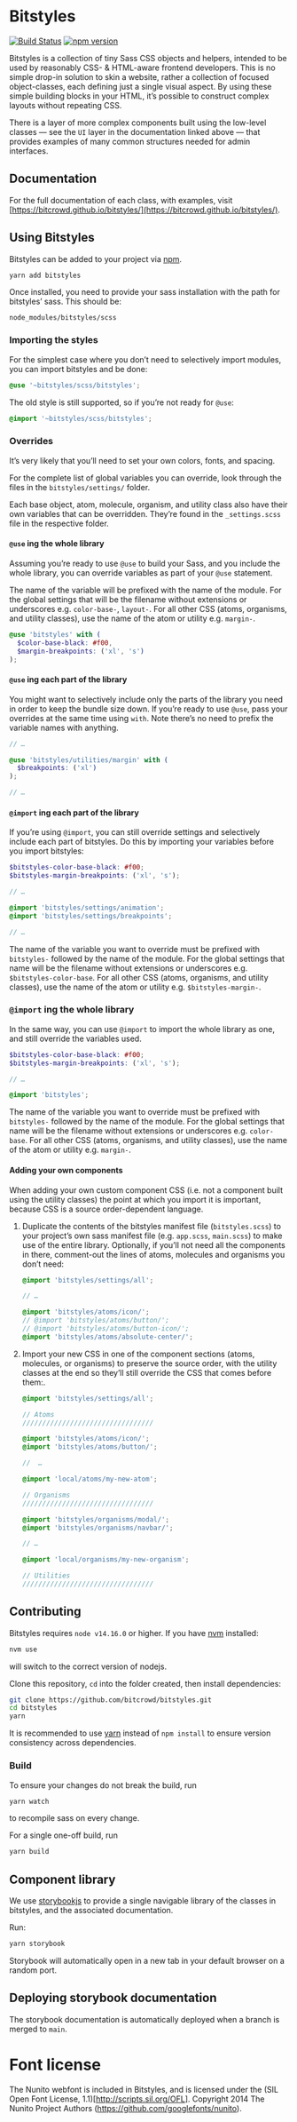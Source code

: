 # Bitstyles

[![Build Status](https://travis-ci.org/bitcrowd/bitstyles.svg?branch=master)](https://travis-ci.org/bitcrowd/bitstyles)
[![npm version](https://badge.fury.io/js/bitstyles.svg)](https://badge.fury.io/js/bitstyles)

Bitstyles is a collection of tiny Sass CSS objects and helpers, intended to be used by reasonably CSS- & HTML-aware frontend developers. This is no simple drop-in solution to skin a website, rather a collection of focused object-classes, each defining just a single visual aspect. By using these simple building blocks in your HTML, it’s possible to construct complex layouts without repeating CSS.

There is a layer of more complex components built using the low-level classes — see the `UI` layer in the documentation linked above — that provides examples of many common structures needed for admin interfaces.

## Documentation

For the full documentation of each class, with examples, visit [https://bitcrowd.github.io/bitstyles/](https://bitcrowd.github.io/bitstyles/).

## Using Bitstyles

Bitstyles can be added to your project via [npm](https://www.npmjs.com/).

```sh
yarn add bitstyles
```

Once installed, you need to provide your sass installation with the path for bitstyles’ sass. This should be:

```
node_modules/bitstyles/scss
```

### Importing the styles

For the simplest case where you don’t need to selectively import modules, you can import bitstyles and be done:

```scss
@use '~bitstyles/scss/bitstyles';
```

The old style is still supported, so if you’re not ready for `@use`:

```scss
@import '~bitstyles/scss/bitstyles';
```

### Overrides

It’s very likely that you’ll need to set your own colors, fonts, and spacing.

For the complete list of global variables you can override, look through the files in the `bitstyles/settings/` folder.

Each base object, atom, molecule, organism, and utility class also have their own variables that can be overridden. They’re found in the `_settings.scss` file in the respective folder.

#### `@use` ing the whole library

Assuming you’re ready to use `@use` to build your Sass, and you include the whole library, you can override variables as part of your `@use` statement.

The name of the variable will be prefixed with the name of the module. For the global settings that will be the filename without extensions or underscores e.g. `color-base-`, `layout-`. For all other CSS (atoms, organisms, and utility classes), use the name of the atom or utility e.g. `margin-`.

```scss
@use 'bitstyles' with (
  $color-base-black: #f00,
  $margin-breakpoints: ('xl', 's')
);
```

#### `@use` ing each part of the library

You might want to selectively include only the parts of the library you need in order to keep the bundle size down. If you’re ready to use `@use`, pass your overrides at the same time using `with`. Note there’s no need to prefix the variable names with anything.

```scss
// …

@use 'bitstyles/utilities/margin' with (
  $breakpoints: ('xl')
);

// …

```

#### `@import` ing each part of the library

If you’re using `@import`, you can still override settings and selectively include each part of bitstyles. Do this by importing your variables before you import bitstyles:

```scss
$bitstyles-color-base-black: #f00;
$bitstyles-margin-breakpoints: ('xl', 's');

// …

@import 'bitstyles/settings/animation';
@import 'bitstyles/settings/breakpoints';

// …

```

The name of the variable you want to override must be prefixed with `bitstyles-` followed by the name of the module. For the global settings that name will be the filename without extensions or underscores e.g. `$bitstyles-color-base`. For all other CSS (atoms, organisms, and utility classes), use the name of the atom or utility e.g. `$bitstyles-margin-`.

### `@import` ing the whole library

In the same way, you can use `@import` to import the whole library as one, and still override the variables used.

```scss
$bitstyles-color-base-black: #f00;
$bitstyles-margin-breakpoints: ('xl', 's');

// …

@import 'bitstyles';
```

The name of the variable you want to override must be prefixed with `bitstyles-` followed by the name of the module. For the global settings that name will be the filename without extensions or underscores e.g. `color-base`. For all other CSS (atoms, organisms, and utility classes), use the name of the atom or utility e.g. `margin-`.

#### Adding your own components

When adding your own custom component CSS (i.e. not a component built using the utility classes) the point at which you import it is important, because CSS is a source order-dependent language.

1. Duplicate the contents of the bitstyles manifest file (`bitstyles.scss`) to your project’s own sass manifest file (e.g. `app.scss`, `main.scss`) to make use of the entire library. Optionally, if you’ll not need all the components in there, comment-out the lines of atoms, molecules and organisms you don’t need:

    ```scss
    @import 'bitstyles/settings/all';

    // …

    @import 'bitstyles/atoms/icon/';
    // @import 'bitstyles/atoms/button/';
    // @import 'bitstyles/atoms/button-icon/';
    @import 'bitstyles/atoms/absolute-center/';
    ```

1. Import your new CSS in one of the component sections (atoms, molecules, or organisms) to preserve the source order, with the utility classes at the end so they’ll still override the CSS that comes before them:.

    ```scss
    @import 'bitstyles/settings/all';

    // Atoms
    /////////////////////////////////

    @import 'bitstyles/atoms/icon/';
    @import 'bitstyles/atoms/button/';

    //  …

    @import 'local/atoms/my-new-atom';

    // Organisms
    /////////////////////////////////

    @import 'bitstyles/organisms/modal/';
    @import 'bitstyles/organisms/navbar/';

    // …

    @import 'local/organisms/my-new-organism';

    // Utilities
    /////////////////////////////////
    ```

## Contributing

Bitstyles requires `node v14.16.0` or higher. If you have [nvm](https://github.com/creationix/nvm) installed:

```sh
nvm use
```

will switch to the correct version of nodejs.

Clone this repository, `cd` into the folder created, then install dependencies:

```sh
git clone https://github.com/bitcrowd/bitstyles.git
cd bitstyles
yarn
```

It is recommended to use [yarn](https://yarnpkg.com/en/docs/install) instead of `npm install` to ensure version consistency across dependencies.

### Build

To ensure your changes do not break the build, run

```sh
yarn watch
```

to recompile sass on every change.

For a single one-off build, run

```sh
yarn build
```

## Component library

We use [storybookjs](https://storybook.js.org) to provide a single navigable library of the classes in bitstyles, and the associated documentation.

Run:

```sh
yarn storybook
```

Storybook will automatically open in a new tab in your default browser on a random port.

## Deploying storybook documentation

The storybook documentation is automatically deployed when a branch is merged to `main`.

# Font license

The Nunito webfont is included in Bitstyles, and is licensed under the (SIL Open Font License, 1.1)[http://scripts.sil.org/OFL]. Copyright 2014 The Nunito Project Authors (https://github.com/googlefonts/nunito).
